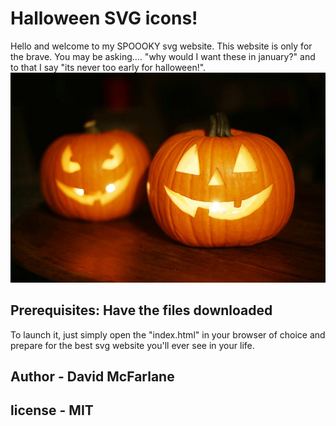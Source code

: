 # Halloween SVG icons!
Hello and welcome to my SPOOOKY svg website. This website is only for the brave. You may be asking.... "why would I want these in january?" and to that I say "its never too early for halloween!". 
![](images/pumpkinbanner.jpg)
## Prerequisites: Have the files downloaded
To launch it, just simply open the "index.html" in your browser of choice and prepare for the best svg website you'll ever see in your life.

## Author - David McFarlane
## license - MIT
